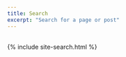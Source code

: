 ```yaml
---
title: Search
excerpt: "Search for a page or post"
---
```


<br/>
{% include site-search.html %}
<br/><br/><br/><br/><br/>